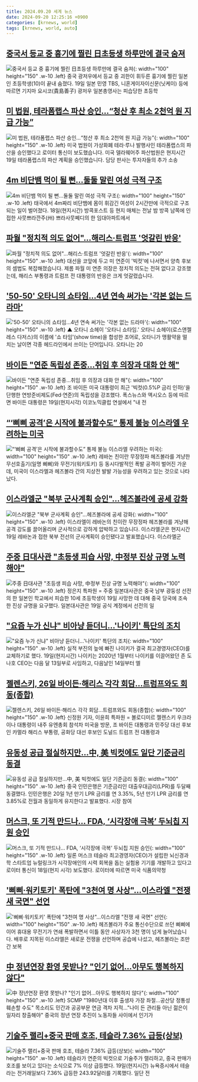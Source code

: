 ```yaml
---
title: 2024.09.20 세계 뉴스
date: 2024-09-20 12:25:16 +0900
categories: [krnews, world]
tags: [krnews, world, auto]
---
```

## [중국서 등교 중 흉기에 찔린 日초등생 하루만에 결국 숨져](https://n.news.naver.com/mnews/article/020/0003587910)

![중국서 등교 중 흉기에 찔린 日초등생 하루만에 결국 숨져](https://mimgnews.pstatic.net/image/origin/020/2024/09/19/3587910.jpg?type=nf220_150){: width="100" height="150" .w-10 .left}
중국 광저우에서 등교 중 괴한이 휘두른 흉기에 찔린 일본인 초등학생(10)이 끝내 숨졌다. 19일 일본 민영 TBS, 니혼게이자이신문(닛케이) 등에 따르면 기지마 요시코(貴島善子) 광저우 일본총영사는 피습당한 초등학

## [미 법원, 테라폼랩스 파산 승인…“청산 후 최소 2천억 원 지급 가능”](https://n.news.naver.com/mnews/article/056/0011803475)

![미 법원, 테라폼랩스 파산 승인…“청산 후 최소 2천억 원 지급 가능”](https://mimgnews.pstatic.net/image/origin/056/2024/09/20/11803475.jpg?type=nf220_150){: width="100" height="150" .w-10 .left}
미국 법원이 가상화폐 테라·루나 발행사인 테라폼랩스의 파산을 승인했다고 로이터 통신이 보도했습니다. 미국 델라웨어주 파산법원은 현지시간 19일 테라폼랩스의 파산 계획을 승인했습니다. 담당 판사는 투자자들의 추가 소송

## [4m 비단뱀 먹이 될 뻔…둘둘 말린 여성 극적 구조](https://n.news.naver.com/mnews/article/003/0012793057)

![4m 비단뱀 먹이 될 뻔…둘둘 말린 여성 극적 구조](https://mimgnews.pstatic.net/image/origin/003/2024/09/20/12793057.jpg?type=nf220_150){: width="100" height="150" .w-10 .left}
태국에서 4m짜리 비단뱀에 몸이 휘감긴 여성이 2시간만에 극적으로 구조되는 일이 벌어졌다. 18일(현지시간) 방콕포스트 등 현지 매체는 전날 밤 방콕 남쪽에 인접한 사뭇쁘라깐주(州) 쁘라사뭇쩨디의 한 임대아파트에서

## [파월 "정치적 의도 없어"...해리스·트럼프 '엇갈린 반응'](https://n.news.naver.com/mnews/article/052/0002089207)

![파월 "정치적 의도 없어"...해리스·트럼프 '엇갈린 반응'](https://mimgnews.pstatic.net/image/origin/052/2024/09/19/2089207.jpg?type=nf220_150){: width="100" height="150" .w-10 .left}
대선을 코앞에 두고 미 연준이 '빅컷'에 나서면서 양측 후보의 셈법도 복잡해졌습니다. 제롬 파월 미 연준 의장은 정치적 의도는 전혀 없다고 강조했는데, 해리스 부통령과 트럼프 전 대통령의 반응은 크게 엇갈렸습니다.

## ['50-50' 오타니의 쇼타임…4년 연속 써가는 '각본 없는 드라마'](https://n.news.naver.com/mnews/article/055/0001191286)

!['50-50' 오타니의 쇼타임…4년 연속 써가는 '각본 없는 드라마'](https://mimgnews.pstatic.net/image/origin/055/2024/09/20/1191286.jpg?type=nf220_150){: width="100" height="150" .w-10 .left}
▲ 오타니 쇼헤이 '오타니 쇼타임.' 오타니 쇼헤이(로스앤젤레스 다저스)의 이름에 '쇼 타임'(show time)을 합성한 조어로, 오타니가 맹활약을 떨치는 날이면 각종 헤드라인에서 쓰이는 단어입니다. 오타니는 20

## [바이든 "연준 독립성 존중…취임 후 의장과 대화 안 해"](https://n.news.naver.com/mnews/article/003/0012793155)

![바이든 "연준 독립성 존중…취임 후 의장과 대화 안 해"](https://mimgnews.pstatic.net/image/origin/003/2024/09/20/12793155.jpg?type=nf220_150){: width="100" height="150" .w-10 .left}
조 바이든 미국 대통령이 최근 '빅컷(0.5%P 금리 인하)'을 단행한 연방준비제도(Fed·연준)의 독립성을 강조했다. 폭스뉴스와 액시오스 등에 따르면 바이든 대통령은 19일(현지시각) 이코노믹클럽 연설에서 "내 전

## [“‘삐삐 공격’은 시작에 불과할수도” 통제 불능 이스라엘 우려하는 미국](https://n.news.naver.com/mnews/article/016/0002364308)

![“‘삐삐 공격’은 시작에 불과할수도” 통제 불능 이스라엘 우려하는 미국](https://mimgnews.pstatic.net/image/origin/016/2024/09/19/2364308.jpg?type=nf220_150){: width="100" height="150" .w-10 .left}
레바논 친이란 무장정파 헤즈볼라를 겨냥한 무선호출기(일명 삐삐)와 무전기(워키토키) 등 동시다발적인 폭발 공격이 벌어진 가운데, 미국이 이스라엘과 헤즈볼라 간의 지상전 발발 가능성을 우려하고 있는 것으로 나타났다.

## [이스라엘군 "북부 군사계획 승인"…헤즈볼라에 공세 강화](https://n.news.naver.com/mnews/article/422/0000682904)

![이스라엘군 "북부 군사계획 승인"…헤즈볼라에 공세 강화](https://mimgnews.pstatic.net/image/origin/422/2024/09/20/682904.jpg?type=nf220_150){: width="100" height="150" .w-10 .left}
이스라엘이 레바논의 친이란 무장정파 헤즈볼라를 겨냥해 공격 강도를 끌어올리며 군사적으로 강하게 압박하고 있습니다. 이스라엘군은 현지시간 19일 레바논과 접한 북부 전선의 군사계획이 승인됐다고 발표했습니다. 이스라엘군

## [주중 日대사관 "초등생 피습 사망, 中정부 진상 규명 노력해야"](https://n.news.naver.com/mnews/article/421/0007796299)

![주중 日대사관 "초등생 피습 사망, 中정부 진상 규명 노력해야"](https://mimgnews.pstatic.net/image/origin/421/2024/09/19/7796299.jpg?type=nf220_150){: width="100" height="150" .w-10 .left}
정은지 특파원 = 주중 일본대사관은 중국 남부 광둥성 선전의 한 일본인 학교에서 피습한 10세 초등학생이 19일 사망한 데 대해 중국 당국에 조속한 진상 규명을 요구했다. 일본대사관은 19일 공식 계정에서 선전의 일

## ["요즘 누가 신냐" 비아냥 듣더니…'나이키' 특단의 조치](https://n.news.naver.com/mnews/article/015/0005035045)

!["요즘 누가 신냐" 비아냥 듣더니…'나이키' 특단의 조치](https://mimgnews.pstatic.net/image/origin/015/2024/09/20/5035045.jpg?type=nf220_150){: width="100" height="150" .w-10 .left}
실적 부진의 늪에 빠진 나이키가 결국 최고경영자(CEO)를 교체하기로 했다. 19일(현지시간) 나이키는 2020년 1월부터 나이키를 이끌어왔던 존 도나호 CEO는 다음 달 13일부로 사임하고, 다음날인 14일부터 엘

## [젤렌스키, 26일 바이든·해리스 각각 회담…트럼프와도 회동(종합)](https://n.news.naver.com/mnews/article/003/0012793935)

![젤렌스키, 26일 바이든·해리스 각각 회담…트럼프와도 회동(종합)](https://mimgnews.pstatic.net/image/origin/003/2024/09/20/12793935.jpg?type=nf220_150){: width="100" height="150" .w-10 .left}
신정원 기자, 이윤희 특파원 = 볼로디미르 젤렌스키 우크라이나 대통령이 내주 유엔총회 참석차 미국을 방문, 조 바이든 대통령과 민주당 대선 후보인 카멀라 해리스 부통령, 공화당 대선 후보인 도널드 트럼프 전 대통령과

## [유동성 공급 절실하지만…中, 美 빅컷에도 일단 기준금리 동결](https://n.news.naver.com/mnews/article/015/0005035030)

![유동성 공급 절실하지만…中, 美 빅컷에도 일단 기준금리 동결](https://mimgnews.pstatic.net/image/origin/015/2024/09/20/5035030.jpg?type=nf220_150){: width="100" height="150" .w-10 .left}
중국 인민은행은 기준금리인 대출우대금리(LPR)를 두달째 동결했다. 인민은행은 20일 1년 만기 LPR 금리를 연 3.35%, 5년 만기 LPR 금리를 연 3.85%로 전월과 동일하게 유지한다고 발표했다. 시장 참여

## [머스크, 또 기적 만드나… FDA, ‘시각장애 극복’ 두뇌칩 지원 승인](https://n.news.naver.com/mnews/article/366/0001018918)

![머스크, 또 기적 만드나… FDA, ‘시각장애 극복’ 두뇌칩 지원 승인](https://mimgnews.pstatic.net/image/origin/366/2024/09/19/1018918.jpg?type=nf220_150){: width="100" height="150" .w-10 .left}
일론 머스크 테슬라 최고경영자(CEO)가 설립한 뇌신경과학 스타트업 뉴럴링크가 시각장애인의 시력 회복을 돕는 실험용 기기를 개발하고 있다고 로이터 통신이 18일(현지 시각) 보도했다. 로이터에 따르면 미국 식품의약청

## ['삐삐·워키토키' 폭탄에 "3천여 명 사상"...이스라엘 "전쟁 새 국면" 선언](https://n.news.naver.com/mnews/article/052/0002089238)

!['삐삐·워키토키' 폭탄에 "3천여 명 사상"...이스라엘 "전쟁 새 국면" 선언](https://mimgnews.pstatic.net/image/origin/052/2024/09/19/2089238.jpg?type=nf220_150){: width="100" height="150" .w-10 .left}
헤즈볼라가 주요 통신수단으로 쓰던 삐삐에 이어 휴대용 무전기가 연쇄 폭발하면서 이틀 동안 사상자가 3천 명이 넘게 늘어났습니다. 배후로 지목된 이스라엘은 새로운 전쟁을 선언하며 공습에 나섰고, 헤즈볼라는 조만간 보복

## [中 정년연장 환영 못받나? "인기 없어…아무도 행복하지 않다"](https://n.news.naver.com/mnews/article/001/0014938061)

![中 정년연장 환영 못받나? "인기 없어…아무도 행복하지 않다"](https://mimgnews.pstatic.net/image/origin/001/2024/09/20/14938061.jpg?type=nf220_150){: width="100" height="150" .w-10 .left}
SCMP "1980년대 이후 출생자 가장 좌절…공산당 정통성 훼손할 수도" 목소리도 민간과 공공부문 연금 격차 지적…"나이 든 관리들 아닌 젊은이 일자리 창출해야" 중국의 정년 연장 추진이 노동자들 사이에서 인기가

## [기술주 랠리+중국 판매 호조, 테슬라 7.36% 급등(상보)](https://n.news.naver.com/mnews/article/421/0007796922)

![기술주 랠리+중국 판매 호조, 테슬라 7.36% 급등(상보)](https://mimgnews.pstatic.net/image/origin/421/2024/09/20/7796922.jpg?type=nf220_150){: width="100" height="150" .w-10 .left}
테슬라가 연준의 빅컷으로 기술주가 랠리하고, 중국 판매가 호조를 보이고 있다는 소식으로 7% 이상 급등했다. 19일(현지시간) 뉴욕증시에서 테슬라는 전거래일보다 7.36% 급등한 243.92달러를 기록했다. 일단 전

